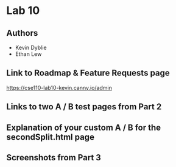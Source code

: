 # Lab 10
## Authors
- Kevin Dyblie
- Ethan Lew

## Link to Roadmap & Feature Requests page

https://cse110-lab10-kevin.canny.io/admin

## Links to two A / B test pages from Part 2

## Explanation of your custom A / B for the secondSplit.html page

## Screenshots from Part 3
